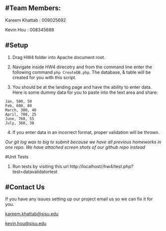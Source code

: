 #Team Members:
---

Kareem Khattab : 009025692

Kevin Hou : 008345688

#Setup 
---

1. Drag HW4 folder into Apache document root. 

2. Navigate inside HW4 direcotry and from the command line enter the following command `php CreateDB.php`. The database, & table will be created for you with this script.

3. You should be at the landing page and have the ability to enter data. Here is some dummy data for you to paste into the text area and share:

```
Jan, 500, 50
Feb, 600, 80
March, 300, 40
April, 780, 25 
June, 760, 55
July, 360, 38 
```

4. If you enter data in an incorrect format, proper validation will be thrown. 

*Our git log was to big to submit because we have all previous homeworks in one repo. We have attached screen shots of our github repo instead*  


#Unit Tests 

1. Run tests by visiting this url http://localhost//hw4/test.php?test=datavalidatortest


#Contact Us
---

If you have any issues setting up our project email us so we can fix it for you.

kareem.khattab@sjsu.edu

kevin.hou@sjsu.edu

